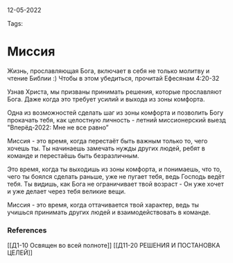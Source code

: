 12-05-2022

Tags: 
# Миссия
Жизнь, прославляющая Бога, включает в себя не только молитву и чтение Библии :) Чтобы в этом убедиться, прочитай Ефесянам 4:20-32 

Узнав Христа, мы призваны принимать решения, которые прославляют Бога. Даже когда это требует усилий и выхода из зоны комфорта.

Одна из возможностей сделать шаг из зоны комфорта и позволить Богу прокачать тебя, как целостную личность - летний миссионерский выезд "Вперёд-2022: Мне не все равно”

Миссия - это время, когда перестаёт быть важным только то, чего хочешь ты. Ты начинаешь замечать нужды других людей, ребят в команде и перестаёшь быть безразличным.

Это время, когда ты выходишь из зоны комфорта, и понимаешь, что то, чего ты боялся сделать раньше, уже не пугает тебя, ведь Господь ведёт тебя. Ты видишь, как Бога не ограничивает твой возраст - Он уже хочет и уже делает через тебя великие вещи.

Миссия - это время, когда оттачивается твой характер, ведь ты учишься принимать других людей и взаимодействовать в команде.
### References
[[Д1-10 Освящен во всей полноте]]
[[Д11-20 РЕШЕНИЯ И ПОСТАНОВКА ЦЕЛЕЙ]]